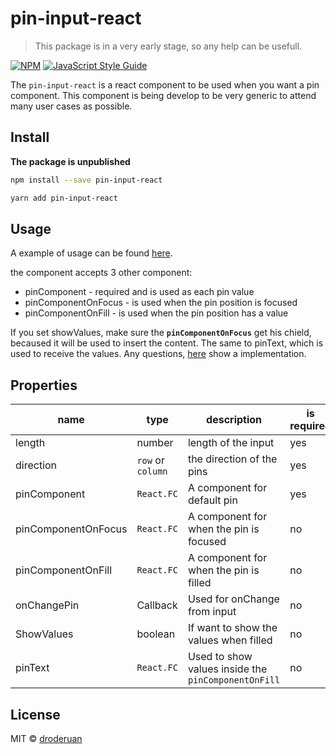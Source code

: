 # pin-input-react

> This package is in a very early stage, so any help can be usefull.

[![NPM](https://img.shields.io/npm/v/pin-input-react.svg)](https://www.npmjs.com/package/pin-input-react) [![JavaScript Style Guide](https://img.shields.io/badge/code_style-standard-brightgreen.svg)](https://standardjs.com)

The `pin-input-react` is a react component to be used when you want a pin component. This component is being develop to be very generic to attend many user cases as possible.

## Install

**The package is unpublished**

```bash
npm install --save pin-input-react

yarn add pin-input-react
```

## Usage

A example of usage can be found [here](./example/src/App.tsx).

the component accepts 3 other component:
* pinComponent - required and is used as each pin value
* pinComponentOnFocus - is used when the pin position is focused
* pinComponentOnFill - is used when the pin position has a value

If you set showValues, make sure the **`pinComponentOnFocus`** get his chield, becaused it will be used to insert the content. The same to pinText, which is used to receive the values. Any questions, [here](./example/src/App.tsx) show a implementation.

## Properties

| name                | type              | description                                         | is required |
|---------------------|-------------------|-----------------------------------------------------|-------------|
| length              | number            | length of the input                                 | yes         |
| direction           | `row` or `column` | the direction of the pins                           | yes         |
| pinComponent        | `React.FC`        | A component for default pin                         | yes         |
| pinComponentOnFocus | `React.FC`        | A component for when the pin is focused             | no          |
| pinComponentOnFill  | `React.FC`        | A component for when the pin is filled              | no          |
| onChangePin         | Callback          | Used for onChange from input                        | no          |
| ShowValues          | boolean           | If want to show the values when filled              | no          |
| pinText             | `React.FC`        | Used to show values inside the `pinComponentOnFill` | no          |

## License

MIT © [droderuan](https://github.com/droderuan)
